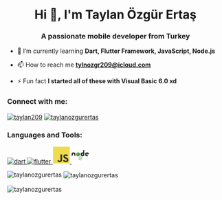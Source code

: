 <h1 align="center">Hi 👋, I'm Taylan Özgür Ertaş</h1>
<h3 align="center">A passionate mobile developer from Turkey</h3>

- 🌱 I’m currently learning **Dart, Flutter Framework, JavaScript, Node.js**

- 📫 How to reach me **tylnozgr209@icloud.com**

- ⚡ Fun fact **I started all of these with Visual Basic 6.0 xd**

<h3 align="left">Connect with me:</h3>
<p align="left">
<a href="https://twitter.com/taylan209" target="blank"><img align="center" src="https://raw.githubusercontent.com/rahuldkjain/github-profile-readme-generator/master/src/images/icons/Social/twitter.svg" alt="taylan209" height="30" width="40" /></a>
<a href="https://linkedin.com/in/taylanozgurertas" target="blank"><img align="center" src="https://raw.githubusercontent.com/rahuldkjain/github-profile-readme-generator/master/src/images/icons/Social/linked-in-alt.svg" alt="taylanozgurertas" height="30" width="40" /></a>
</p>

<h3 align="left">Languages and Tools:</h3>
<p align="left"> <a href="https://dart.dev" target="_blank" rel="noreferrer"> <img src="https://www.vectorlogo.zone/logos/dartlang/dartlang-icon.svg" alt="dart" width="40" height="40"/> </a> <a href="https://flutter.dev" target="_blank" rel="noreferrer"> <img src="https://www.vectorlogo.zone/logos/flutterio/flutterio-icon.svg" alt="flutter" width="40" height="40"/> </a> <a href="https://developer.mozilla.org/en-US/docs/Web/JavaScript" target="_blank" rel="noreferrer"> <img src="https://raw.githubusercontent.com/devicons/devicon/master/icons/javascript/javascript-original.svg" alt="javascript" width="40" height="40"/> </a> <a href="https://nodejs.org" target="_blank" rel="noreferrer"> <img src="https://raw.githubusercontent.com/devicons/devicon/master/icons/nodejs/nodejs-original-wordmark.svg" alt="nodejs" width="40" height="40"/> </a> </p>

<p><img align="left" src="https://github-readme-stats.vercel.app/api/top-langs?username=taylanozgurertas&show_icons=true&locale=en&layout=compact" alt="taylanozgurertas" /></p>

<p>&nbsp;<img align="center" src="https://github-readme-stats.vercel.app/api?username=taylanozgurertas&show_icons=true&locale=en" alt="taylanozgurertas" /></p>

<p><img align="center" src="https://github-readme-streak-stats.herokuapp.com/?user=taylanozgurertas&" alt="taylanozgurertas" /></p>
